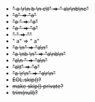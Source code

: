 - ~~" a \r\n b \n c\t" => " a\r\nb\nc"~~
- ~~"a" => "a"~~
- ~~"a " => "a"~~
- ~~"a  " => "a"~~
- ~~" " => ""~~
- " a" => " a"
- ~~"a \n" => "a\n"~~
- ~~"a \nb \n" => "a\nb\n"~~
- ~~"a\n " => "a\n"~~
- ~~"a\t" => "a"~~
- ~~"a \r\n" => "a\r\n"~~
- ~~EOL.skip()?~~
- ~~make skip() private?~~
- ~~trim(null)?~~
